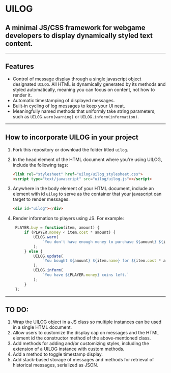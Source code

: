 # UILOG
A minimal JS/CSS framework for webgame developers to display dynamically styled text content.
---
---
## Features
- Control of message display through a single javascript object designated `UILOG`. All HTML is dynamically generated by its methods and styled automatically, meaning you can focus on content, not how to render it.
- Automatic timestamping of displayed messages.
- Built-in cycling of log messages to keep your UI neat.
- Meaningfully named methods that uniformly take string parameters, such as `UILOG.warn(warning)` or `UILOG.inform(information)`.
---
## How to incorporate UILOG in your project

1. Fork this repository or download the folder titled `uilog`.
2. In the head element of the HTML document where you're using UILOG, include the following tags:  
    ``` HTML
    <link rel="stylesheet" href="uilog/uilog_stylesheet.css">
    <script type="text/javascript" src="uilog/uilog.js"></script>
    ```
3. Anywhere in the body element of your HTML document, include an element with id `uilog` to serve as the container that your javascript can target to render messages.

    ``` HTML
    <div id="uilog"></div>
    ```

4. Render information to players using JS. For example:
   ``` Javascript
    PLAYER.buy = function(item, amount) {
        if (PLAYER.money < item.cost * amount) {
            UILOG.warn(
                `You don't have enough money to purchase ${amount} ${item.name}!`
            );
        } else {
            UILOG.update(
                `You bought ${amount} ${item.name} for ${item.cost * amount} coins.`
            );
            UILOG.inform(
                `You have ${PLAYER.money} coins left.`
            );
        }
    };
   ```
---
## TO DO:

1. Wrap the UILOG object in a JS class so multiple instances can be used in a single HTML document.
2. Allow users to customize the display cap on messages and the HTML element id the constructor method of the above-mentioned class.
3. Add methods for adding and/or customizing styles, including the extension of a UILOG instance with custom methods.
4. Add a method to toggle timestamp display.
5. Add stack-based storage of messages and methods for retrieval of historical messages, serialized as JSON.



